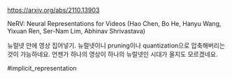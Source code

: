 https://arxiv.org/abs/2110.13903

NeRV: Neural Representations for Videos (Hao Chen, Bo He, Hanyu Wang, Yixuan Ren, Ser-Nam Lim, Abhinav Shrivastava)

뉴럴넷 안에 영상 집어넣기. 뉴럴넷이니 pruning이나 quantization으로 압축해버리는 것이 가능하네요. 언젠가 하나의 영상이 하나의 뉴럴넷인 시대가 올지도 모르겠네요.

#implicit_representation 